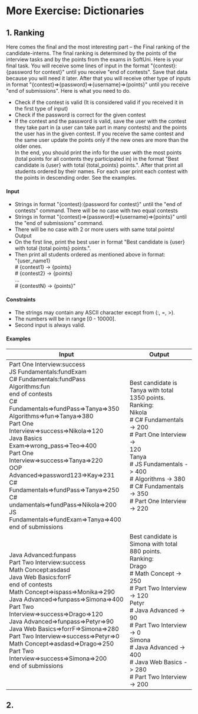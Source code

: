 # More Exercise: Dictionaries
## 1.	Ranking  
Here comes the final and the most interesting part – the Final ranking of the candidate-interns. The final ranking is determined by the points of the interview tasks and by the points from the exams in SoftUni. Here is your final task. You will receive some lines of input in the format "{contest}:{password for contest}" until you receive "end of contests". Save that data because you will need it later. After that you will receive other type of inputs in format "{contest}=>{password}=>{username}=>{points}" until you receive "end of submissions". Here is what you need to do.  
*	Check if the contest is valid (It is considered valid if you received it in the first type of input)  
*	Check if the password is correct for the given contest  
*	If the contest and the password is valid, save the user with the contest they take part in (a user can take part in many contests) and the points the user has in the given contest. If you receive the same contest and the same user update the points only if the new ones are more than the older ones.  
In the end, you should print the info for the user with the most points (total points for all contents they participated in) in the format "Best candidate is {user} with total {total_points} points.". After that print all students ordered by their names. For each user print each contest with the points in descending order. See the examples.  
#### Input
*	Strings in format "{contest}:{password for contest}" until the "end of contests" command. There will be no case with two equal contests  
*	Strings in format "{contest}=>{password}=>{username}=>{points}" until the "end of submissions" command.  
*	There will be no case with 2 or more users with same total points!  
Output
*	On the first line, print the best user in format "Best candidate is {user} with total {total points} points.".
*	Then print all students ordered as mentioned above in format:  
"{user_name1}  
\#  {contest1} -> {points}  
\#  {contest2} -> {points}  
…  
\#  {contestN} -> {points}"  
#### Constraints
*	The strings may contain any ASCII character except from (:, =, >).
*	The numbers will be in range [0 - 10000].
*	Second input is always valid.
#### Examples

| Input | Output |
| ----- | ------ |
| Part One Interview:success<br />JS Fundamentals:fundExam<br />C# Fundamentals:fundPass<br />Algorithms:fun<br />end of contests<br />C# Fundamentals=>fundPass=>Tanya=>350<br />Algorithms=>fun=>Tanya=>380<br />Part One Interview=>success=>Nikola=>120<br />Java Basics Exam=>wrong_pass=>Teo=>400<br />Part One Interview=>success=>Tanya=>220<br />OOP Advanced=>password123=>Kay=>231<br />C# Fundamentals=>fundPass=>Tanya=>250<br />C# <br />undamentals=>fundPass=>Nikola=>200<br />JS Fundamentals=>fundExam=>Tanya=>400<br />end of submissions | Best candidate is Tanya with total 1350 points.<br />Ranking:<br />Nikola<br />#  C# Fundamentals -> 200<br />#  Part One Interview -> <br />120<br />Tanya<br />#  JS Fundamentals -> 400<br />#  Algorithms -> 380<br />#  C# Fundamentals -> 350<br />#  Part One Interview -> 220 |
| Java Advanced:funpass<br />Part Two Interview:success<br />Math Concept:asdasd<br />Java Web Basics:forrF<br />end of contests<br />Math Concept=>ispass=>Monika=>290<br />Java Advanced=>funpass=>Simona=>400<br />Part Two Interview=>success=>Drago=>120<br />Java Advanced=>funpass=>Petyr=>90<br />Java Web Basics=>forrF=>Simona=>280<br />Part Two Interview=>success=>Petyr=>0<br />Math Concept=>asdasd=>Drago=>250<br />Part Two Interview=>success=>Simona=>200<br />end of submissions | Best candidate is Simona with total 880 points.<br />Ranking:<br />Drago<br />\#  Math Concept -> 250<br />\#  Part Two Interview -> 120<br />Petyr<br />\#  Java Advanced -> 90<br />\#  Part Two Interview -> 0<br />Simona<br />\#  Java Advanced -> 400<br />\#  Java Web Basics -> 280<br />\#  Part Two Interview -> 200 |

## 2.	
